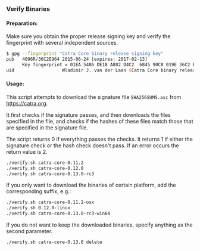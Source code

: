 ### Verify Binaries

#### Preparation:

Make sure you obtain the proper release signing key and verify the fingerprint with several independent sources.

```sh
$ gpg --fingerprint "Catra Core binary release signing key"
pub   4096R/36C2E964 2015-06-24 [expires: 2017-02-13]
      Key fingerprint = 01EA 5486 DE18 A882 D4C2  6845 90C8 019E 36C2 E964
uid                  Wladimir J. van der Laan (Catra Core binary release signing key) <laanwj@gmail.com>
```

#### Usage:

This script attempts to download the signature file `SHA256SUMS.asc` from https://catra.org.

It first checks if the signature passes, and then downloads the files specified in the file, and checks if the hashes of these files match those that are specified in the signature file.

The script returns 0 if everything passes the checks. It returns 1 if either the signature check or the hash check doesn't pass. If an error occurs the return value is 2.


```sh
./verify.sh catra-core-0.11.2
./verify.sh catra-core-0.12.0
./verify.sh catra-core-0.13.0-rc3
```

If you only want to download the binaries of certain platform, add the corresponding suffix, e.g.:

```sh
./verify.sh catra-core-0.11.2-osx
./verify.sh 0.12.0-linux
./verify.sh catra-core-0.13.0-rc3-win64
```

If you do not want to keep the downloaded binaries, specify anything as the second parameter.

```sh
./verify.sh catra-core-0.13.0 delete
```
